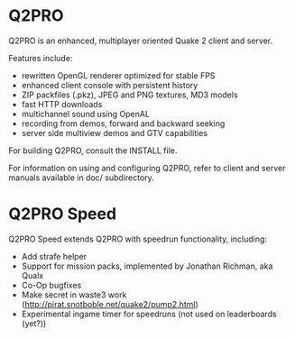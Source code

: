 Q2PRO
=====

Q2PRO is an enhanced, multiplayer oriented Quake 2 client and server.

Features include:

* rewritten OpenGL renderer optimized for stable FPS
* enhanced client console with persistent history
* ZIP packfiles (.pkz), JPEG and PNG textures, MD3 models
* fast HTTP downloads
* multichannel sound using OpenAL
* recording from demos, forward and backward seeking
* server side multiview demos and GTV capabilities

For building Q2PRO, consult the INSTALL file.

For information on using and configuring Q2PRO, refer to client and server
manuals available in doc/ subdirectory.

Q2PRO Speed
===========

Q2PRO Speed extends Q2PRO with speedrun functionality, including:

* Add strafe helper
* Support for mission packs, implemented by Jonathan Richman, aka Qualx
* Co-Op bugfixes
* Make secret in waste3 work (http://pirat.snotboble.net/quake2/pump2.html)
* Experimental ingame timer for speedruns (not used on leaderboards (yet?))
